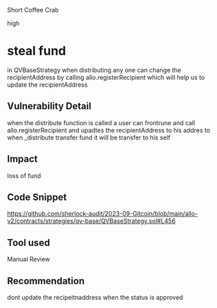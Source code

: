 Short Coffee Crab

high

# steal fund
in QVBaseStrategy when distributing any one can change the  recipientAddress  by calling allo.registerRecipient which will help us to update the recipientAddress
## Vulnerability Detail
when the distribute function is called a user can frontrune  and call allo.registerRecipient and upadtes the recipientAddress to his addres to when _distribute transfer fund it will be transfer to his self 
## Impact
loss of fund
## Code Snippet
https://github.com/sherlock-audit/2023-09-Gitcoin/blob/main/allo-v2/contracts/strategies/qv-base/QVBaseStrategy.sol#L456
## Tool used

Manual Review

## Recommendation
dont update the recipeitnaddress when the status is approved 